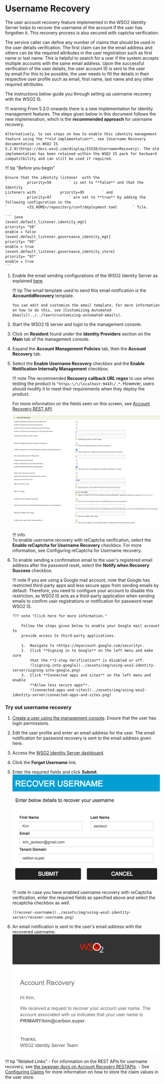 # Username Recovery

The user account recovery feature implemented in the WSO2 Identity
Server helps to recover the username of the account if the user has
forgotten it. This recovery process is also secured with
captcha verification.

The service caller can define any number of claims that should be used
in the user details verification. The first claim can be the email
address and others can be the required attributes in the user
registration such as first name or last name. This is helpful to search
for a user if the system accepts multiple accounts with the same email
address. Upon the successful verification of the user details, the user
account ID is sent to the user by email.For this to be possible, the
user needs to fill the details in their respective user profile such as
email, first name, last name and any other required attributes.

The instructions below guide you through setting up username recovery
with the WSO2 IS.

!!! warning
    From 5.3.0 onwards there is a new implementation for identity management
    features. The steps given below in this document follows the new
    implemenation, which is the **recommended approach** for username
    recovery.
    
    Alternatively, to see steps on how to enable this identity management
    feature using the **old implementation**, see [Username Recovery
    documentation in WSO2 IS
    5.2.0](https://docs.wso2.com/display/IS520/Username+Recovery). The old
    implementation has been retained within the WSO2 IS pack for backward
    compatitbility and can still be used if required.
    
    
!!! tip "Before you begin"
    
    Ensure that the identity listener  with the
    `         priority=50        ` is set to **false** and that the Identity
    Listeners with `         priority=95        ` and
    `         priority=97        ` are set to **true** by adding the following configuration in the
    `         <IS_HOME>/repository/conf/deployment.toml       ` file.
    
    ``` java
    [event.default_listener.identity_mgt]
    priority= "50"
    enable = false
    [event.default_listener.governance_identity_mgt]
    priority= "95"
    enable = true
    [event.default_listener.governance_identity_store]
    priority= "97"
    enable = true
    ```


1.  Enable the email sending configurations of the WSO2 Identity Server
    as explained [here](../../setup/configuring-email-sending).

    !!! tip
        The email template used to send this email notification is
        the **AccountIdRecovery** template.
    
        You can edit and customize the email template. For more information
        on how to do this, see [Customizing Automated
        Emails](../../learn/customizing-automated-emails).
    

2.  Start the WSO2 IS server and login to the management console.

3.  Click on **Resident** found under the **Identity Providers** section
    on the **Main** tab of the management console.
4.  Expand the **Account Management Policies** tab, then the **Account
    Recovery** tab.

5.  Select the **Enable Username Recovery** checkbox and the **Enable
    Notification Internally Management** checkbox.  
    
    !!! note
        The recommended **Recovery callback URL regex** to use when testing the product is `^https:\/\/localhost:9443\/.*`. However, users should modify it to meet their requirements when they deploy the product.

    For more information on the fields seen on this screen, see [Account Recovery REST API](../../develop/using-the-account-recovery-rest-apis).
      
    ![account-recovery](../assets/img/using-wso2-identity-server/account-recovery.png) 

    !!! info   
        To enable username recovery with reCaptcha verification, select the
        **Enable reCaptcha for Username Recovery** checkbox. For more
        information, see Configuring reCaptcha for Username recovery.

6.  To enable sending a confirmation email to the user's registered
    email address after the password reset, select the **Notify when
    Recovery Success** checkbox.

    !!! note
        If you are using a Google mail account, note that Google has
        restricted third-party apps and less secure apps from sending emails
        by default. Therefore, you need to configure your account to disable
        this restriction, as WSO2 IS acts as a third-party application when
        sending emails to confirm user registrations or notification for
        password reset WSO2 IS.
    
        ??? note "Click here for more information."
    
            Follow the steps given below to enable your Google mail account to
            provide access to third-party applications.
        
            1.  Navigate to <https://myaccount.google.com/security>.
            2.  Click **Signing in to Google** on the left menu and make sure
                that the **2-step Verification** is disabled or off.  
                ![signing-into-google](../assets/img/using-wso2-identity-server/signing-into-google.png)
            3.  Click **Connected apps and sites** on the left menu and enable
                **Allow less secure apps**.  
                ![connected-apps-and-sites](../assets/img/using-wso2-identity-server/connected-apps-and-sites.png)
    

### Try out username recovery

1.  [Create a user using the management
    console](../../learn/configuring-users#creating-a-new-user-using-the-management-console). Ensure that the user has login permissions.
2.  Edit the user profile and enter an email address for the user. The
    email notification for password recovery is sent to the email
    address given here.
3.  Access the [WSO2 Identity Server dashboard](https://localhost:9443/dashboard/).
4.  Click the **Forgot Username** link.
5.  Enter the required fields and click **Submit**.  
    ![enter-fields-dashboard](../assets/img/using-wso2-identity-server/enter-fields-dashboard.png) 

    !!! note
        In case you have enabled username recovery with reCaptcha
        verification, enter the required fields as specified above and
        select the recaptcha checkbox as well.
    
        ![recover-username](../assets/img/using-wso2-identity-server/recover-username.png) 

6.  An email notification is sent to the user's email address with the
    recovered username.  
    ![email-notification](../assets/img/using-wso2-identity-server/email-notification.png) 

!!! tip "Related Links" 
    -   For information on the REST APIs for username recovery, see [the swagger docs on Account Recovery RESTAPIs](../../develop/using-the-account-recovery-rest-apis).
    -   See [Configuring Claims](../../learn/configuring-claims) for more information on how to store
        the claim values in the user store.
    
